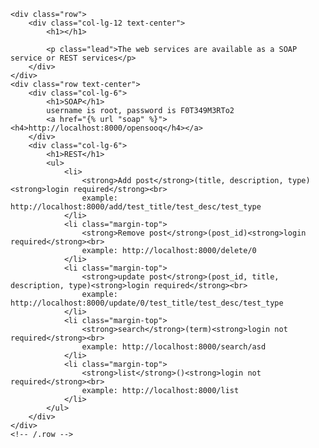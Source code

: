 <div class="container">

    <div class="row">
        <div class="col-lg-12 text-center">
            <h1></h1>

            <p class="lead">The web services are available as a SOAP service or REST services</p>
        </div>
    </div>
    <div class="row text-center">
        <div class="col-lg-6">
            <h1>SOAP</h1>
            username is root, password is F0T349M3RTo2
            <a href="{% url "soap" %}"><h4>http://localhost:8000/opensooq</h4></a>
        </div>
        <div class="col-lg-6">
            <h1>REST</h1>
            <ul>
                <li>
                    <strong>Add post</strong>(title, description, type)<strong>login required</strong><br>
                    example: http://localhost:8000/add/test_title/test_desc/test_type
                </li>
                <li class="margin-top">
                    <strong>Remove post</strong>(post_id)<strong>login required</strong><br>
                    example: http://localhost:8000/delete/0
                </li>
                <li class="margin-top">
                    <strong>update post</strong>(post_id, title, description, type)<strong>login required</strong><br>
                    example: http://localhost:8000/update/0/test_title/test_desc/test_type
                </li>
                <li class="margin-top">
                    <strong>search</strong>(term)<strong>login not required</strong><br>
                    example: http://localhost:8000/search/asd
                </li>
                <li class="margin-top">
                    <strong>list</strong>()<strong>login not required</strong><br>
                    example: http://localhost:8000/list
                </li>
            </ul>
        </div>
    </div>
    <!-- /.row -->

</div>
